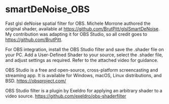 # smartDeNoise_OBS
Fast glsl deNoise spatial filter for OBS.
Michele Morrone authored the original shader, available at https://github.com/BrutPitt/glslSmartDeNoise. My contribution was adapting it for OBS Studio, so all credit goes to https://github.com/BrutPitt. 

For OBS integration, install the OBS Studio filter and save the .shader file on your PC. Add a User-Defined Shader to your source, select the .shader file, and adjust settings as required. Refer to the attached video for guidance.

OBS Studio is a free and open-source, cross-platform screencasting and streaming app. It is available for Windows, macOS, Linux distributions, and BSD.
https://obsproject.com/

OBS Studio filter is a plugin by Exeldro for applying an arbitrary shader to a video source.
https://github.com/exeldro/obs-shaderfilter





